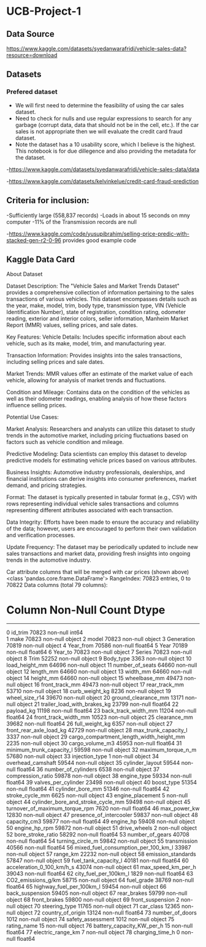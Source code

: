 # UCB-Project-1

## Data Source ##
https://www.kaggle.com/datasets/syedanwarafridi/vehicle-sales-data?resource=download

## Datasets ##

### Prefered dataset ###
- We will first need to determine the feasibility of using the car sales dataset.
- Need to check for nulls and use regular expressions to search for any garbage (corrupt data, data that should not be in the cell, etc.).  If the car sales is not appropriate then we will evaluate the credit card fraud dataset.
- Note the dataset has a 10 usability score, which I believe is the highest.  This notebook is for due dillegence and also providing the metadata for the dataset.

-https://www.kaggle.com/datasets/syedanwarafridi/vehicle-sales-data/data

-https://www.kaggle.com/datasets/kelvinkelue/credit-card-fraud-prediction

## Criteria for inclusion: ##
-Sufficiently large (558,837 records)
-Loads in about 15 seconds on mny computer
-11% of the Transmission records are null

-https://www.kaggle.com/code/yusupibrahim/selling-price-predic-with-stacked-gen-r2-0-96 provides good example code

## Kaggle Data Card ##

About Dataset

Dataset Description:
The "Vehicle Sales and Market Trends Dataset" provides a comprehensive collection of information pertaining to the sales transactions of various vehicles. This dataset encompasses details such as the year, make, model, trim, body type, transmission type, VIN (Vehicle Identification Number), state of registration, condition rating, odometer reading, exterior and interior colors, seller information, Manheim Market Report (MMR) values, selling prices, and sale dates.

Key Features:
Vehicle Details: Includes specific information about each vehicle, such as its make, model, trim, and manufacturing year.

Transaction Information: Provides insights into the sales transactions, including selling prices and sale dates.

Market Trends: MMR values offer an estimate of the market value of each vehicle, allowing for analysis of market trends and fluctuations.

Condition and Mileage: Contains data on the condition of the vehicles as well as their odometer readings, enabling analysis of how these factors influence selling prices.

Potential Use Cases:

Market Analysis: Researchers and analysts can utilize this dataset to study trends in the automotive market, including pricing fluctuations based on factors such as vehicle condition and mileage.

Predictive Modeling: Data scientists can employ this dataset to develop predictive models for estimating vehicle prices based on various attributes.

Business Insights: Automotive industry professionals, dealerships, and financial institutions can derive insights into consumer preferences, market demand, and pricing strategies.

Format: The dataset is typically presented in tabular format (e.g., CSV) with rows representing individual vehicle sales transactions and columns representing different attributes associated with each transaction.

Data Integrity: Efforts have been made to ensure the accuracy and reliability of the data; however, users are encouraged to perform their own validation and verification processes.

Update Frequency: The dataset may be periodically updated to include new sales transactions and market data, providing fresh insights into ongoing trends in the automotive industry.


Car attribute columns that will be merged with car prices (shown above)
<class 'pandas.core.frame.DataFrame'>
RangeIndex: 70823 entries, 0 to 70822
Data columns (total 79 columns):
 #   Column                                    Non-Null Count  Dtype  
---  ------                                    --------------  -----  
 0   id_trim                                   70823 non-null  int64  
 1   make                                      70823 non-null  object 
 2   model                                     70823 non-null  object 
 3   Generation                                70819 non-null  object 
 4   Year_from                                 70586 non-null  float64
 5   Year                                      70189 non-null  float64
 6   Year_to                                  70823 non-null  object 
 7   Series                                    70823 non-null  object 
 8   Trim                                      52252 non-null  object 
 9   Body_type                                 3363 non-null   object 
 10  load_height_mm                            64696 non-null  object 
 11  number_of_seats                           64660 non-null  object 
 12  length_mm                                 64660 non-null  object 
 13  width_mm                                  64660 non-null  object 
 14  height_mm                                 64660 non-null  object 
 15  wheelbase_mm                              49473 non-null  object 
 16  front_track_mm                            49473 non-null  object 
 17  rear_track_mm                             53710 non-null  object 
 18  curb_weight_kg                            8236 non-null   object 
 19  wheel_size_r14                            39670 non-null  object 
 20  ground_clearance_mm                       13171 non-null  object 
 21  trailer_load_with_brakes_kg               23799 non-null  float64
 22  payload_kg                                11198 non-null  float64
 23  back_track_width_mm                       11204 non-null  float64
 24  front_track_width_mm                      10523 non-null  object 
 25  clearance_mm                              39682 non-null  float64
 26  full_weight_kg                            6357 non-null   object 
 27  front_rear_axle_load_kg                   42729 non-null  object 
 28  max_trunk_capacity_l                      3337 non-null   object 
 29  cargo_compartment_length_width_height_mm  2235 non-null   object 
 30  cargo_volume_m3                           45953 non-null  float64
 31  minimum_trunk_capacity_l                  59598 non-null  object 
 32  maximum_torque_n_m                        57680 non-null  object 
 33  injection_type                            1 non-null      object 
 34  overhead_camshaft                         59544 non-null  object 
 35  cylinder_layout                           59544 non-null  float64
 36  number_of_cylinders                       6538 non-null   object 
 37  compression_ratio                         59878 non-null  object 
 38  engine_type                               59334 non-null  float64
 39  valves_per_cylinder                       23498 non-null  object 
 40  boost_type                                51354 non-null  float64
 41  cylinder_bore_mm                          51346 non-null  float64
 42  stroke_cycle_mm                           6625 non-null   object 
 43  engine_placement                          5 non-null      object 
 44  cylinder_bore_and_stroke_cycle_mm         59498 non-null  object 
 45  turnover_of_maximum_torque_rpm            7620 non-null   float64
 46  max_power_kw                              12830 non-null  object 
 47  presence_of_intercooler                   59837 non-null  object 
 48  capacity_cm3                              59877 non-null  float64
 49  engine_hp                                 59408 non-null  object 
 50  engine_hp_rpm                             59872 non-null  object 
 51  drive_wheels                              2 non-null      object 
 52  bore_stroke_ratio                         58292 non-null  float64
 53  number_of_gears                           40708 non-null  float64
 54  turning_circle_m                          59842 non-null  object 
 55  transmission                              40566 non-null  float64
 56  mixed_fuel_consumption_per_100_km_l       33987 non-null  object 
 57  range_km                                  22232 non-null  object 
 58  emission_standards                        57847 non-null  object 
 59  fuel_tank_capacity_l                      40181 non-null  float64
 60  acceleration_0_100_km/h_s                 43074 non-null  object 
 61  max_speed_km_per_h                        39043 non-null  float64
 62  city_fuel_per_100km_l                     1829 non-null   float64
 63  CO2_emissions_g/km                        58715 non-null  object 
 64  fuel_grade                                38769 non-null  float64
 65  highway_fuel_per_100km_l                  59454 non-null  object 
 66  back_suspension                           59405 non-null  object 
 67  rear_brakes                               59799 non-null  object 
 68  front_brakes                              59800 non-null  object 
 69  front_suspension                          2 non-null      object 
 70  steering_type                             11765 non-null  object 
 71  car_class                                 12365 non-null  object 
 72  country_of_origin                         13124 non-null  float64
 73  number_of_doors                           1012 non-null   object 
 74  safety_assessment                         1012 non-null   object 
 75  rating_name                               15 non-null     object 
 76  battery_capacity_KW_per_h                 15 non-null     float64
 77  electric_range_km                         7 non-null      object 
 78  charging_time_h                           0 non-null      float64